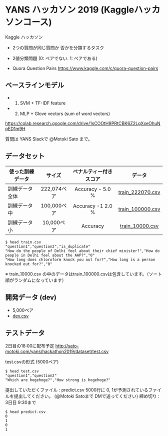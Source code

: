 # YANS ハッカソン 2019 (Kaggleハッカソンコース)
Kaggle ハッカソン
- 2つの質問が同じ質問か 否かを分類するタスク
- 2値分類問題 (0: ペアでない. 1: ペアである)

- Quora Question Pairs
https://www.kaggle.com/c/quora-question-pairs

## ベースラインモデル
- 1. SVM  + TF-IDF feature
- 2. MLP + Glove vectors (sum of word vectors)

https://colab.research.google.com/drive/1sCOOtH9PRtCBK6Z2LgXxeOhuNpED1m9H

質問は YANS Slackで @Motoki Sato まで。


## データセット
使った訓練データ | サイズ | ペナルティー付きスコア | データ
--------------| :---: | :---: | :---:
訓練データ　全体 | 222,074ペア | Accuracy - 5.0 % | [train_222070.csv](http://sato-motoki.com/yans/hackathon2019/dataset/train_222070.csv)
訓練データ　中 | 100,000ペア | Accuracy -1 2.0 % | [train_100000.csv](http://sato-motoki.com/yans/hackathon2019/dataset/train_100000.csv)
訓練データ　小 | 10,000ペア | Accuracy  | [train_10000.csv](http://sato-motoki.com/yans/hackathon2019/dataset/train_10000.csv)

```
$ head train.csv
"question1","question2","is_duplicate"
"How do the people of Delhi feel about their chief minister?","How do people in Delhi feel about the AAP?","0"
"How long does chloroform knock you out for?","How long is a person knocked out for?","0"
```
※ train_10000.csv の中のデータはtrain_100000.csvは包含しています。（ソート順がランダムになっています）

## 開発データ (dev)
- 5,000ペア
- [dev.csv](http://sato-motoki.com/yans/hackathon2019/dataset/dev.csv)

## テストデータ
2日目の18:00に配布予定
http://sato-motoki.com/yans/hackathon2019/dataset/test.csv

test.csvの形式 (5000ペア)
```
$ head test.csv
"question1","question2"
"Which are hogehoge?","How strong is hogehoge?"
```

提出していただくファイル : predict.csv
5000行に 0, 1が予測されているファイルを提出してください。
 (@Motoki Satoまで DMで送ってください)
締め切り : 3日目 9:30まで
```
$ head predict.csv
0
1
0
1
```
